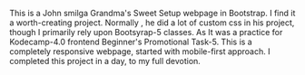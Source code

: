 This is a John smilga Grandma's Sweet Setup webpage in Bootstrap. I find it a worth-creating project. Normally , he did a lot of custom css in his project, though I primarily rely upon Bootsyrap-5 classes. As  It was a practice for Kodecamp-4.0 frontend Beginner's Promotional Task-5.
This is a completely responsive webpage, started with mobile-first approach. I completed this project in a day, to my full devotion.

